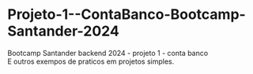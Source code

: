 # Projeto-1--ContaBanco-Bootcamp-Santander-2024
Bootcamp Santander backend 2024 - projeto 1 - conta banco 
 <br/> E outros exempos de praticos em projetos simples. 

